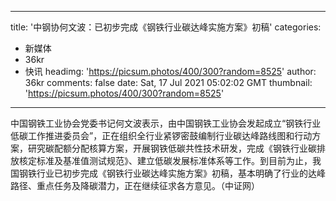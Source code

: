 
---
title: '中钢协何文波：已初步完成《钢铁行业碳达峰实施方案》初稿'
categories: 
 - 新媒体
 - 36kr
 - 快讯
headimg: 'https://picsum.photos/400/300?random=8525'
author: 36kr
comments: false
date: Sat, 17 Jul 2021 05:02:02 GMT
thumbnail: 'https://picsum.photos/400/300?random=8525'
---

<div>   
中国钢铁工业协会党委书记何文波表示，由中国钢铁工业协会发起成立“钢铁行业低碳工作推进委员会”，正在组织全行业紧锣密鼓编制行业碳达峰路线图和行动方案，研究碳配额分配核算方案，开展钢铁低碳共性技术研发，完成《钢铁行业碳排放核定标准及基准值测试规范》、建立低碳发展标准体系等工作。到目前为止，我国钢铁行业已初步完成《钢铁行业碳达峰实施方案》初稿，基本明确了行业的达峰路径、重点任务及降碳潜力，正在继续征求各方意见。（中证网）  
</div>
            